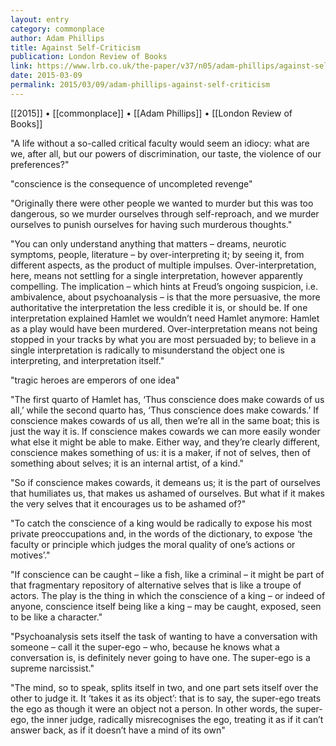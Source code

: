 ```yaml
---
layout: entry
category: commonplace
author: Adam Phillips
title: Against Self-Criticism
publication: London Review of Books
link: https://www.lrb.co.uk/the-paper/v37/n05/adam-phillips/against-self-criticism
date: 2015-03-09
permalink: 2015/03/09/adam-phillips-against-self-criticism
---
```


[[2015]] • [[commonplace]] • [[Adam Phillips]] • [[London Review of Books]]

"A life without a so-called critical faculty would seem an idiocy: what are we, after all, but our powers of discrimination, our taste, the violence of our preferences?"

"conscience is the consequence of uncompleted revenge"

"Originally there were other people we wanted to murder but this was too dangerous, so we murder ourselves through self-reproach, and we murder ourselves to punish ourselves for having such murderous thoughts."

"You can only understand anything that matters – dreams, neurotic symptoms, people, literature – by over-interpreting it; by seeing it, from different aspects, as the product of multiple impulses. Over-interpretation, here, means not settling for a single interpretation, however apparently compelling. The implication – which hints at Freud’s ongoing suspicion, i.e. ambivalence, about psychoanalysis – is that the more persuasive, the more authoritative the interpretation the less credible it is, or should be. If one interpretation explained Hamlet we wouldn’t need Hamlet anymore: Hamlet as a play would have been murdered. Over-interpretation means not being stopped in your tracks by what you are most persuaded by; to believe in a single interpretation is radically to misunderstand the object one is interpreting, and interpretation itself."

"tragic heroes are emperors of one idea"

"The first quarto of Hamlet has, ‘Thus conscience does make cowards of us all,’ while the second quarto has, ‘Thus conscience does make cowards.’ If conscience makes cowards of us all, then we’re all in the same boat; this is just the way it is. If conscience makes cowards we can more easily wonder what else it might be able to make. Either way, and they’re clearly different, conscience makes something of us: it is a maker, if not of selves, then of something about selves; it is an internal artist, of a kind."

"So if conscience makes cowards, it demeans us; it is the part of ourselves that humiliates us, that makes us ashamed of ourselves. But what if it makes the very selves that it encourages us to be ashamed of?"

"To catch the conscience of a king would be radically to expose his most private preoccupations and, in the words of the dictionary, to expose ‘the faculty or principle which judges the moral quality of one’s actions or motives’."

"If conscience can be caught – like a fish, like a criminal – it might be part of that fragmentary repository of alternative selves that is like a troupe of actors. The play is the thing in which the conscience of a king – or indeed of anyone, conscience itself being like a king – may be caught, exposed, seen to be like a character."

"Psychoanalysis sets itself the task of wanting to have a conversation with someone – call it the super-ego – who, because he knows what a conversation is, is definitely never going to have one. The super-ego is a supreme narcissist."

"The mind, so to speak, splits itself in two, and one part sets itself over the other to judge it. It ‘takes it as its object’: that is to say, the super-ego treats the ego as though it were an object not a person. In other words, the super-ego, the inner judge, radically misrecognises the ego, treating it as if it can’t answer back, as if it doesn’t have a mind of its own"

